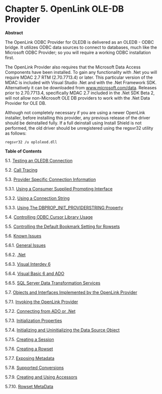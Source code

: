 <div id="mt_oledb" class="chapter">

<div class="titlepage">

<div>

<div>

# Chapter 5. OpenLink OLE-DB Provider

</div>

<div>

<div class="abstract">

**Abstract**

The OpenLink ODBC Provider for OLEDB is delivered as an OLEDB - ODBC
bridge. It utilizes ODBC data sources to connect to databases, much like
the Microsoft ODBC Provider; so you will require a working ODBC
installation first.

The OpenLink Provider also requires that the Microsoft Data Access
Components have been installed. To gain any functionality with .Net you
will require MDAC 2.7 RTM (2.70.7713.4) or later. This particular
version of the MDAC is included with Visual Studio .Net and with the
.Net Framework SDK. Alternatively it can be downloaded from
<a href="http://www.microsoft.com/data" class="ulink"
target="_top">www.microsoft.com/data</a>. Releases prior to 2.70.7713.4,
specifically MDAC 2.7 included in the .Net SDK Beta 2, will not allow
non-Microsoft OLE DB providers to work with the .Net Data Provider for
OLE DB.

Although not completely necessary if you are using a newer OpenLink
installer, before installing this provider, any previous release of the
driver should be deinstalled fully. If a full deinstall using Install
Shield is not performed, the old driver should be unregistered using the
regsvr32 utility as follows:

``` programlisting
regsvr32 /u oploleod.dll
```

</div>

</div>

</div>

</div>

<div class="toc">

**Table of Contents**

<span class="section">5.1. [Testing an OLEDB
Connection](mt_oledbtest.html)</span>

<span class="section">5.2. [Call Tracing](mt_oldedbdebug.html)</span>

<span class="section">5.3. [Provider Specific Connection
Information](mt_oledbconinfo.html)</span>

<span class="section">5.3.1. [Using a Consumer Supplied Prompting
Interface](mt_oledbconinfo.html#mt_consumerprompting)</span>

<span class="section">5.3.2. [Using a Connection
String](mt_oledbconinfo.html#mt_oledbuseconnstring)</span>

<span class="section">5.3.3. [Using The DBPROP_INIT_PROVIDERSTRING
Property](mt_oledbconinfo.html#mt_oldedbuseinitprop)</span>

<span class="section">5.4. [Controlling ODBC Cursor Library
Usage](mt_oledbctrlodbcursor.html)</span>

<span class="section">5.5. [Controlling the Default Bookmark Setting for
Rowsets](mt_oledbdefbmk.html)</span>

<span class="section">5.6. [Known
Issues](mt_oledbknownissuse.html)</span>

<span class="section">5.6.1. [General
Issues](mt_oledbknownissuse.html#mt_oledbnigen)</span>

<span class="section">5.6.2.
[.Net](mt_oledbknownissuse.html#mt_oledbdotnet)</span>

<span class="section">5.6.3. [Visual Interdev
6](mt_oledbknownissuse.html#mt_oledbvi6)</span>

<span class="section">5.6.4. [Visual Basic 6 and
ADO](mt_oledbknownissuse.html#mt_oledbvb6ado)</span>

<span class="section">5.6.5. [SQL Server Data Transformation
Services](mt_oledbknownissuse.html#mt_oledbsqlsrvdts)</span>

<span class="section">5.7. [Objects and Interfaces Implemented by the
OpenLink Provider](mt_oledbobjsints.html)</span>

<span class="section">5.7.1. [Invoking the OpenLink
Provider](mt_oledbobjsints.html#mt_oledbinvprov)</span>

<span class="section">5.7.2. [Connecting from ADO or
.Net](mt_oledbobjsints.html#mt_oledbconnadodotnet)</span>

<span class="section">5.7.3. [Initialization
Properties](mt_oledbobjsints.html#mt_initializprops)</span>

<span class="section">5.7.4. [Initializing and Uninitializing the Data
Source Object](mt_oledbobjsints.html#mt_inuninitdsnobj)</span>

<span class="section">5.7.5. [Creating a
Session](mt_oledbobjsints.html#mt_createsession)</span>

<span class="section">5.7.6. [Creating a
Rowset](mt_oledbobjsints.html#mt_createrowset)</span>

<span class="section">5.7.7. [Exposing
Metadata](mt_oledbobjsints.html#mt_exposmetadata)</span>

<span class="section">5.7.8. [Supported
Conversions](mt_oledbobjsints.html#mt_supportedoledbconversions)</span>

<span class="section">5.7.9. [Creating and Using
Accessors](mt_oledbobjsints.html#mt_createuseaccessors)</span>

<span class="section">5.7.10. [Rowset
MetaData](mt_oledbobjsints.html#mt_oledbrowsetmetadata)</span>

</div>

</div>
